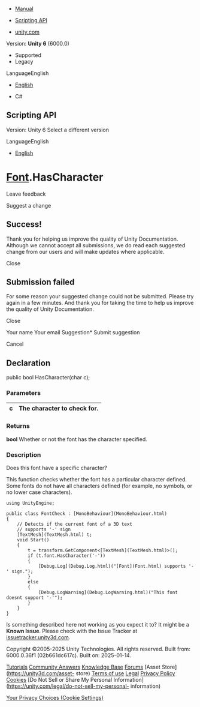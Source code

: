 [ ]()

  * [Manual](../Manual/index.html)
  * [Scripting API](../ScriptReference/index.html)

  * [unity.com](https://unity.com/)

Version: **Unity 6** (6000.0)

  * Supported
  * Legacy

LanguageEnglish

  * [English]()

  * C#

[ ](https://docs.unity3d.com)

## Scripting API

Version: Unity 6 Select a different version

LanguageEnglish

  * [English]()

#  [Font](Font.html).HasCharacter

Leave feedback

Suggest a change

## Success!

Thank you for helping us improve the quality of Unity Documentation. Although
we cannot accept all submissions, we do read each suggested change from our
users and will make updates where applicable.

Close

## Submission failed

For some reason your suggested change could not be submitted. Please <a>try
again</a> in a few minutes. And thank you for taking the time to help us
improve the quality of Unity Documentation.

Close

Your name Your email Suggestion* Submit suggestion

Cancel

[ ]()

## Declaration

public bool HasCharacter(char c);

### Parameters

c | The character to check for.  
---|---  
  
### Returns

**bool** Whether or not the font has the character specified.

### Description

Does this font have a specific character?

This function checks whether the font has a particular character defined. Some
fonts do not have all characters defined (for example, no symbols, or no lower
case characters).

    
    
    using UnityEngine;  
      
    public class FontCheck : [MonoBehaviour](MonoBehaviour.html)
    {
        // Detects if the current font of a 3D text
        // supports '-' sign
        [TextMesh](TextMesh.html) t;
        void Start()
        {
            t = transform.GetComponent<[TextMesh](TextMesh.html)>();
            if (t.font.HasCharacter('-'))
            {
                [Debug.Log](Debug.Log.html)("[Font](Font.html) supports '-' sign.");
            }
            else
            {
                [Debug.LogWarning](Debug.LogWarning.html)("This font doesnt support '-'");
            }
        }
    }
    

Is something described here not working as you expect it to? It might be a
**Known Issue**. Please check with the Issue Tracker at
[issuetracker.unity3d.com](https://issuetracker.unity3d.com).

Copyright ©2005-2025 Unity Technologies. All rights reserved. Built from:
6000.0.36f1 (02b661dc617c). Built on: 2025-01-14.

[Tutorials](https://unity3d.com/learn) [Community
Answers](https://answers.unity3d.com) [Knowledge
Base](https://support.unity3d.com/hc/en-us)
[Forums](https://forum.unity3d.com) [Asset Store](https://unity3d.com/asset-
store) [Terms of use](https://docs.unity3d.com/Manual/TermsOfUse.html)
[Legal](https://unity.com/legal) [Privacy
Policy](https://unity.com/legal/privacy-policy)
[Cookies](https://unity.com/legal/cookie-policy) [Do Not Sell or Share My
Personal Information](https://unity.com/legal/do-not-sell-my-personal-
information)

[Your Privacy Choices (Cookie Settings)](javascript:void\(0\);)

